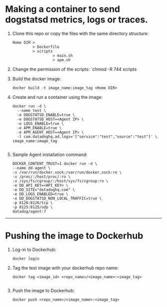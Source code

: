 # Making a container to send dogstatsd metrics, logs or traces.

1. Clone this repo or copy the files with the same directory structure:
   ```
   Home DIR >
            > Dockerfile
            > scripts
                     > main.sh
                     > apm.sh
2. Change the permission of the scripts:
   `chmod -R 744 scripts

3. Build the docker image: 

   `docker build -t image_name:image_tag <Home DIR>`

4. Create and run a container using the image:


   ```
   docker run -d \
     --name test \
     -e DOGSTATSD_ENABLE=true \
     -e DOGSTATSD_HOST=<Agent IP> \
     -e LOGS_ENABLE=true \
     -e APM_ENABLE=true \
     -e APM_AGENT_HOST=<Agent IP> \
     -l com.datadoghq.ad.logs='["service":"test","source":"test"]' \
   image_name:image_tag
   
   
5. Sample Agent installation command:

   ```
   DOCKER_CONTENT_TRUST=1 docker run -d \
   --name dd-agent \
   -v /var/run/docker.sock:/var/run/docker.sock:ro \
   -v /proc/:/host/proc/:ro \
   -v /sys/fs/cgroup/:/host/sys/fs/cgroup:ro \
   -e DD_API_KEY=<API_KEY> \
   -e DD_SITE="datadoghq.com" \
   -e DD_LOGS_ENABLED=true \
   -e DD_DOGSTATSD_NON_LOCAL_TRAFFIC=true \
   -p 8126:8126/tcp \
   -p 8125:8125/udp \
   datadog/agent:7
   
---

# Pushing the image to Dockerhub

1. Log-in to Dockerhub:
   ```
   docker login
   
2. Tag the test image with your dockerhub repo name:
   ```
   docker tag <image_id> <repo_name>/<image_name>:<image_tag>
    
3. Push the image to Dockerhub:
   ```
   docker push <repo_name>/<image_name>:<image_tag>
   
